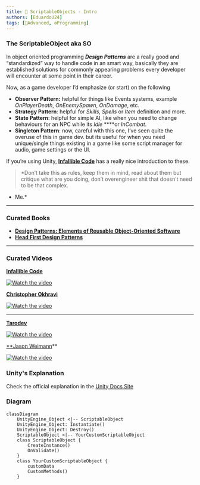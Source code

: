 ```yaml
---
title: 📘 ScriptableObjects - Intro
authors: [EduardoU24]
tags: [📘Advanced, ⚙️Programming]
---
```


### The ScriptableObject aka SO

In object oriented programming ***Design Patterns*** are a really good and “standardized” way to handle code in an smart way, basically they are established solutions for commonly appearing problems every developer will encounter at some point in their career.

Now, as a game developer I’d emphasize (or start) on the following

- **Observer Pattern:** helpful for things like Events systems, example *OnPlayerDeath*, *OnEnemySpawn*, *OnDamage*, etc.
- **Strategy Pattern**: helpful for *Skills*, *Spells* or *Item* definition and more.
- **State Pattern**: helpful for simple AI, like when you need to change behaviours for an NPC while its *Idle* ****or *InCombat*.
- **Singleton Pattern**: now, careful with this one, I’ve seen quite the overuse of this in game dev. but its useful for when you need unique/single things existing in a game like some script manager for audio, game settings or the UI.

If you’re using Unity, **[Infallible Code](https://www.youtube.com/c/InfallibleCode)** has a really nice introduction to these.

> *Don’t take this as rules, keep them in mind, read about them but critique what are you doing, don’t overengineer shit that doesn’t need to be that complex.
- Me.*
> 

---

### Curated Books

- **[Design Patterns: Elements of Reusable Object-Oriented Software](https://read.amazon.com/kp/embed?asin=B000SEIBB8&preview=newtab&linkCode=kpe&ref_=cm_sw_r_kb_dp_AMZ5PCEXA9QXQHNNNVCG&tag=vgdevs-20)**
- **[Head First Design Patterns](https://read.amazon.com/kp/embed?asin=B08P3X99QP&preview=newtab&linkCode=kpe&ref_=cm_sw_r_kb_dp_BB0SH5WCGTY1JZH8K53J&tag=vgdevs-20)**

---

### Curated Videos

**[Infallible Code](https://www.youtube.com/c/InfallibleCode)**

[![Watch the video](https://img.youtube.com/vi/qS2SPl3GE3k/default.jpg)](https://youtu.be/qS2SPl3GE3k)

**[Christopher Okhravi](https://www.youtube.com/c/ChristopherOkhravi)**

[![Watch the video](https://img.youtube.com/vi/v9ejT8FO-7I/default.jpg)](https://www.youtube.com/watch?v=v9ejT8FO-7I&list=PLrhzvIcii6GNjpARdnO4ueTUAVR9eMBpc)

---

**[Tarodev](https://www.youtube.com/c/Tarodev)**

[![Watch the video](https://img.youtube.com/vi/4I0vonyqMi8/default.jpg)](https://youtu.be/4I0vonyqMi8)

[**Jason Weimann](https://www.youtube.com/c/Unity3dCollege)** 

[![Watch the video](https://img.youtube.com/vi/hQE8lQk9ikE/default.jpg)](https://youtu.be/hQE8lQk9ikE)


### Unity's Explanation

Check the official explanation in the [Unity Docs Site](https://docs.unity3d.com/Manual/class-ScriptableObject.html)

### Diagram

```mermaid
classDiagram
    UnityEngine_Object <|-- ScriptableObject
    UnityEngine_Object: Instantiate()
    UnityEngine_Object: Destroy()
    ScriptableObject <|-- YourCustomScriptableObject
    class ScriptableObject {
        CreateInstance()
        OnValidate()
    }
    class YourCustomScriptableObject {
        customData
        CustomMethods()
    }
```